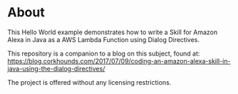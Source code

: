# About

This Hello World example demonstrates how to write a Skill for Amazon Alexa in Java as a AWS Lambda Function using Dialog Directives.

This repository is a companion to a blog on this subject, found at:
https://blog.corkhounds.com/2017/07/09/coding-an-amazon-alexa-skill-in-java-using-the-dialog-directives/

The project is offered without any licensing restrictions.

